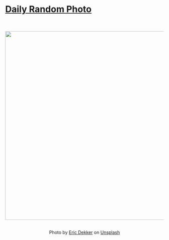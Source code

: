 # [Daily Random Photo](https://www.dailyrandomphoto.com/)

<div align="center">
  <br>
  <br>
  <a href="https://www.dailyrandomphoto.com/p/2023/2023-01-14/"><img src="https://images.unsplash.com/photo-1671419742115-7cd22c6eae73?crop=entropy&cs=tinysrgb&fit=max&fm=jpg&ixid=Mnw3NzUwOHwwfDF8cmFuZG9tfHx8fHx8fHx8MTY3MzY1NjI5MA&ixlib=rb-4.0.3&q=80&w=1080" width="600px"></a>
  <br>
  <br>
  <p class="has-text-grey">Photo by <a href="https://unsplash.com/@egdekker?utm_source=Daily%20Random%20Photo&amp;utm_medium=referral" target="_blank" rel="noopener noreferrer">Eric Dekker</a> on <a href="https://unsplash.com/photos/x4i8mznxNkg?utm_source=Daily%20Random%20Photo&amp;utm_medium=referral" target="_blank" rel="noopener noreferrer">Unsplash</a></p>
</div>
